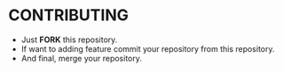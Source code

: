 CONTRIBUTING
==================

- Just __FORK__ this repository.
- If want to adding feature commit your repository from this repository.
- And final, merge your repository.